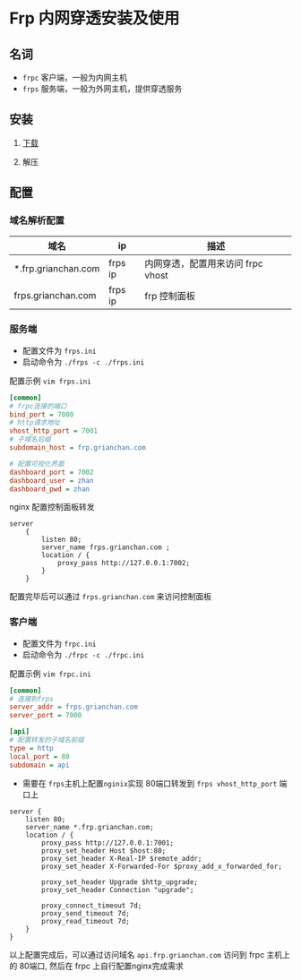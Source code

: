 # Frp 内网穿透安装及使用

## 名词

- `frpc` 客户端，一般为内网主机
- `frps` 服务端，一般为外网主机，提供穿透服务

## 安装

1. [下载](https://github.com/fatedier/frp/releases)

2. 解压

## 配置

### 域名解析配置

| 域名 | ip | 描述 |
| ------ | --- | ----- |
|*.frp.grianchan.com| frps ip | 内网穿透，配置用来访问 frpc vhost|
| frps.grianchan.com| frps ip | frp 控制面板 |

### 服务端

- 配置文件为 `frps.ini`
- 启动命令为 `./frps -c ./frps.ini`

配置示例 `vim frps.ini`

```ini
[common]
# frpc连接的端口
bind_port = 7000
# http请求地址
vhost_http_port = 7001
# 子域名后缀
subdomain_host = frp.grianchan.com

# 配置可视化界面
dashboard_port = 7002
dashboard_user = zhan
dashboard_pwd = zhan
```

nginx 配置控制面板转发

```nginx
server
    {
        listen 80;
        server_name frps.grianchan.com ;
        location / {
            proxy_pass http://127.0.0.1:7002;
        }
    }
```

配置完毕后可以通过 `frps.grianchan.com` 来访问控制面板

### 客户端

- 配置文件为 `frpc.ini`
- 启动命令为 `./frpc -c ./frpc.ini`

配置示例 `vim frpc.ini`

```ini
[common]
# 连接到frps
server_addr = frps.grianchan.com
server_port = 7000

[api]
# 配置转发的子域名前缀
type = http
local_port = 80
subdomain = api
```

- 需要在 `frps`主机上配置`nginix`实现 80端口转发到 `frps vhost_http_port` 端口上

```nginx
server {
    listen 80;
    server_name *.frp.grianchan.com;
    location / {
        proxy_pass http://127.0.0.1:7001;
        proxy_set_header Host $host:80;
        proxy_set_header X-Real-IP $remote_addr;
        proxy_set_header X-Forwarded-For $proxy_add_x_forwarded_for;

        proxy_set_header Upgrade $http_upgrade;
        proxy_set_header Connection "upgrade";

        proxy_connect_timeout 7d;
        proxy_send_timeout 7d;
        proxy_read_timeout 7d;
    }
}
```

以上配置完成后，可以通过访问域名 `api.frp.grianchan.com` 访问到 frpc 主机上的 80端口, 然后在 frpc 上自行配置nginx完成需求
